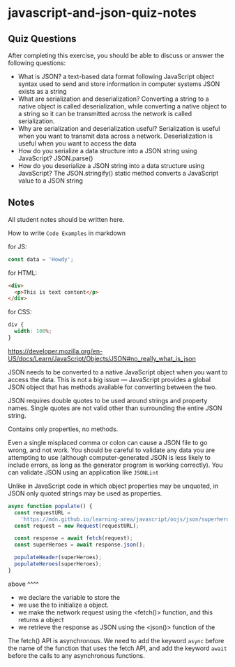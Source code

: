 # javascript-and-json-quiz-notes

## Quiz Questions

After completing this exercise, you should be able to discuss or answer the following questions:

- What is JSON?
  a text-based data format following JavaScript object syntax used to send and store information in computer systems
  JSON exists as a string
- What are serialization and deserialization?
  Converting a string to a native object is called deserialization, while converting a native object to a string so it can be transmitted across the network is called serialization.
- Why are serialization and deserialization useful?
  Serialization is useful when you want to transmit data across a network.
  Deserialization is useful when you want to access the data
- How do you serialize a data structure into a JSON string using JavaScript?
  JSON.parse()
- How do you deserialize a JSON string into a data structure using JavaScript?
  The JSON.stringify() static method converts a JavaScript value to a JSON string

## Notes

All student notes should be written here.

How to write `Code Examples` in markdown

for JS:

```javascript
const data = 'Howdy';
```

for HTML:

```html
<div>
  <p>This is text content</p>
</div>
```

for CSS:

```css
div {
  width: 100%;
}
```

https://developer.mozilla.org/en-US/docs/Learn/JavaScript/Objects/JSON#no_really_what_is_json

JSON needs to be converted to a native JavaScript object when you want to access the data. This is not a big issue — JavaScript provides a global JSON object that has methods available for converting between the two.

JSON requires double quotes to be used around strings and property names. Single quotes are not valid other than surrounding the entire JSON string.

Contains only properties, no methods.

Even a single misplaced comma or colon can cause a JSON file to go wrong, and not work. You should be careful to validate any data you are attempting to use (although computer-generated JSON is less likely to include errors, as long as the generator program is working correctly). You can validate JSON using an application like `JSONLint`

Unlike in JavaScript code in which object properties may be unquoted, in JSON only quoted strings may be used as properties.

```javascript
async function populate() {
  const requestURL =
    'https://mdn.github.io/learning-area/javascript/oojs/json/superheroes.json';
  const request = new Request(requestURL);

  const response = await fetch(request);
  const superHeroes = await response.json();

  populateHeader(superHeroes);
  populateHeroes(superHeroes);
}
```

above ^^^^

- we declare the <requestURL> variable to store the <GitHub URL>
- we use the <URL> to initialize a <new Request> object.
- we make the network request using the <fetch()> function, and this returns a <Response> object
- we retrieve the response as JSON using the <json()> function of the <Response object>

The fetch() API is asynchronous. We need to add the keyword `async` before the name of the function that uses the fetch API, and add the keyword `await` before the calls to any asynchronous functions.

